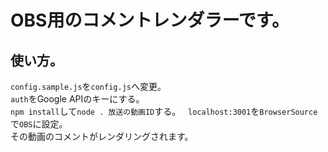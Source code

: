 # OBS用のコメントレンダラーです。
## 使い方。
`config.sample.js`を`config.js`へ変更。  
`auth`をGoogle APIのキーにする。  
`npm install`して`node . 放送の動画ID`する。  
`localhost:3001`を`BrowserSource`で`OBS`に設定。  
その動画のコメントがレンダリングされます。
